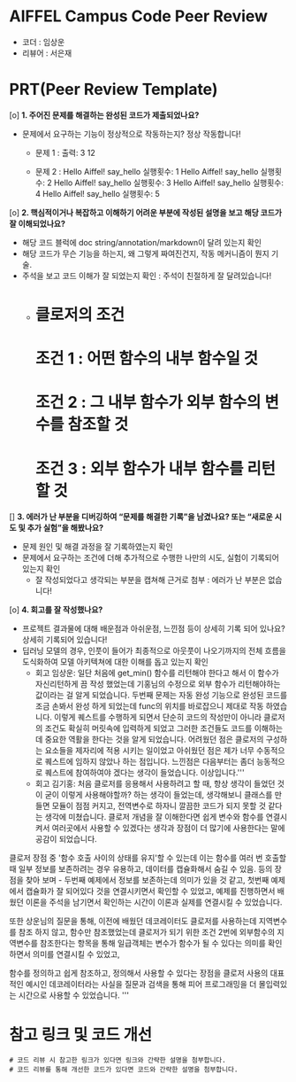 # AIFFEL Campus Code Peer Review
- 코더 : 임상운
- 리뷰어 : 서은재


# PRT(Peer Review Template)
[o]  **1. 주어진 문제를 해결하는 완성된 코드가 제출되었나요?**
- 문제에서 요구하는 기능이 정상적으로 작동하는지? 정상 작동합니다!
    - 문제 1 :
    출력:
      3
      12
      
    - 문제 2 : 
    Hello Aiffel!
    say_hello 실행횟수: 1
    Hello Aiffel!
    say_hello 실행횟수: 2
    Hello Aiffel!
    say_hello 실행횟수: 3
    Hello Aiffel!
    say_hello 실행횟수: 4
    Hello Aiffel!
    say_hello 실행횟수: 5

[o]  **2. 핵심적이거나 복잡하고 이해하기 어려운 부분에 작성된 설명을 보고 해당 코드가 잘 이해되었나요?**
- 해당 코드 블럭에 doc string/annotation/markdown이 달려 있는지 확인
- 해당 코드가 무슨 기능을 하는지, 왜 그렇게 짜여진건지, 작동 메커니즘이 뭔지 기술.
- 주석을 보고 코드 이해가 잘 되었는지 확인 : 주석이 친절하게 잘 달려있습니다!
    - # 클로저의 조건
      # 조건 1 : 어떤 함수의 내부 함수일 것
      # 조건 2 : 그 내부 함수가 외부 함수의 변수를 참조할 것
      # 조건 3 : 외부 함수가 내부 함수를 리턴할 것
        
[]  **3. 에러가 난 부분을 디버깅하여 “문제를 해결한 기록”을 남겼나요? 또는 “새로운 시도 및 추가 실험”을 해봤나요?**
- 문제 원인 및 해결 과정을 잘 기록하였는지 확인
- 문제에서 요구하는 조건에 더해 추가적으로 수행한 나만의 시도, 실험이 기록되어 있는지 확인
    - 잘 작성되었다고 생각되는 부분을 캡쳐해 근거로 첨부 : 에러가 난 부분은 없습니다!
        
[o]  **4. 회고를 잘 작성했나요?**
- 프로젝트 결과물에 대해 배운점과 아쉬운점, 느낀점 등이 상세히 기록 되어 있나요? 상세히 기록되어 있습니다!
- 딥러닝 모델의 경우, 인풋이 들어가 최종적으로 아웃풋이 나오기까지의 전체 흐름을 도식화하여 모델 아키텍쳐에 대한 이해를 돕고 있는지 확인
    - 회고 임상운: 일단 처음에 get_min() 함수를 리턴해야 한다고 해서 이 함수가 자신리턴하게 끔 작성 했었는데 기홍님의 수정으로 외부 함수가 리턴해야하는 값이라는 걸 알게 되었습니다. 두번째 문제는 자동 완성 기능으로 완성된 코드를 조금 손봐서 완성 하게 되었는데 func의 위치를 바로잡으니 제대로 작동 하였습니다. 이렇게 퀘스트를 수행하게 되면서 단순히 코드의 작성만이 아니라 클로저의 조건도 확실히 머릿속에 입력하게 되었고 그러한 조건들도 코드를 이해하는데 중요한 역활을 한다는 것을 알게 되었습니다. 어려웠던 점은 클로저의 구성하는 요소들을 제자리에 적용 시키는 일이었고 아쉬웠던 점은 제가 너무 수동적으로 퀘스트에 임하지 않았나 하는 점입니다. 느낀점은 다음부터는 좀더 능동적으로 퀘스트에 참여하여야 겠다는 생각이 들었습니다. 이상입니다.'''
    - 회고 김기홍: 처음 클로저를 응용해서 사용하려고 할 때, 항상 생각이 들었던 것이 굳이 이렇게 사용해야할까? 하는 생각이 들었는데, 생각해보니 클래스를 만들면 모듈이 점점 커지고, 전역변수로 하자니 깔끔한 코드가 되지 못할 것 같다는 생각에 미쳤습니다. 클로저 개념을 잘 이해한다면 쉽게 변수와 함수를 연결시켜서 여러곳에서 사용할 수 있겠다는 생각과 장점이 더 많기에 사용한다는 말에 공감이 되었습니다.

클로저 장점 중 '함수 호출 사이의 상태를 유지'할 수 있는데 이는 함수를 여러 번 호출할 때 일부 정보를 보존하려는 경우 유용하고, 데이터를 캡슐화해서 숨길 수 있음. 등의 장점을 찾아 보며 - 두번째 예제에서 정보를 보존하는데 의미가 있을 것 같고, 첫번째 예제에서 캡슐화가 잘 되어있다 것을 연결시키면서 확인할 수 있었고, 예제를 진행하면서 배웠던 이론을 주석을 남기면서 확인하는 시간이 이론과 실제를 연결시킬 수 있었습니다.

또한 상운님의 질문을 통해, 이전에 배웠던 데코레이터도 클로저를 사용하는데 지역변수를 참조 하지 않고, 함수만 참조했었는데 클로저가 되기 위한 조건 2번에 외부함수의 지역변수를 참조한다는 항목을 통해 일급객체는 변수가 함수가 될 수 있다는 의미를 확인하면서 의미를 연결시킬 수 있었고,

함수를 정의하고 쉽게 참조하고, 정의해서 사용할 수 있다는 장점을 클로저 사용의 대표적인 예시인 데코레이터라는 사실을 질문과 검색을 통해 피어 프로그래밍을 더 몰입력있는 시간으로 사용할 수 있었습니다. ''' 


# 참고 링크 및 코드 개선
```
# 코드 리뷰 시 참고한 링크가 있다면 링크와 간략한 설명을 첨부합니다.
# 코드 리뷰를 통해 개선한 코드가 있다면 코드와 간략한 설명을 첨부합니다.
```

